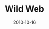 ---
title: "Wild Web"
description: "A Self-expression-first, flexible framework from the makers of the world's greatest browser"
date: "2010-10-16"
contact: "jgruen@gmail.com"

product:
  -
    name: "Wild Web"
    icon: "./images/home-v1-icon.svg"
    hero:
      -
        title: "Beautiful, weird and free"
        text: "Put your mark on the web with simple storytelling, hosting and sharing tools that let you express yourself on your term."
        cta: "Make your site"
        image: "./images/home-v4-hero.png"
    facets:
      -
        title: "Your story, your voice, your stuff"
        text: "Remember when you could tell your story on the web without giving your info away? We're bringing that web back."
        image: "./images/home-v4-facet-1.png"
      -
        title: "Show the world, or don't...your choice"
        text: "Wild Web lets you publish to the open web, share with groups, or keep things private."
        image: "./images/home-v4-facet-2.png"
      -
        title: "Storify it"
        text: "Tell your story with the content you love. Use the flexible story editor to bring in any content and put together a shareable narrative that your friends can interact with."
        image: "./images/home-v4-facet-3.png"
      -
        title: "Wild and free"
        text: "Want to keep your web wild? We've got you covered with tons of plugins to style every aspect of your story."
        image: "./images/home-v4-facet-4.png"
---